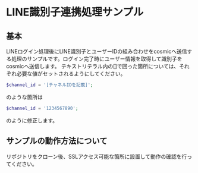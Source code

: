 # LINE識別子連携処理サンプル

## 基本

LINEログイン処理後にLINE識別子とユーザーIDの組み合わせをcosmicへ送信する処理のサンプルです。ログイン完了時にユーザー情報を取得して識別子をcosmicへ送信します。
テキストリテラル内の[]で囲った箇所については、それぞれ必要な値がセットされるようにしてください。

```php
$channel_id = '[チャネルIDを記載]';
```

のような箇所は

```php
$channel_id = '1234567890';
```

のように修正します。


## サンプルの動作方法について

リポジトリをクローン後、SSLアクセス可能な箇所に設置して動作の確認を行ってください。
